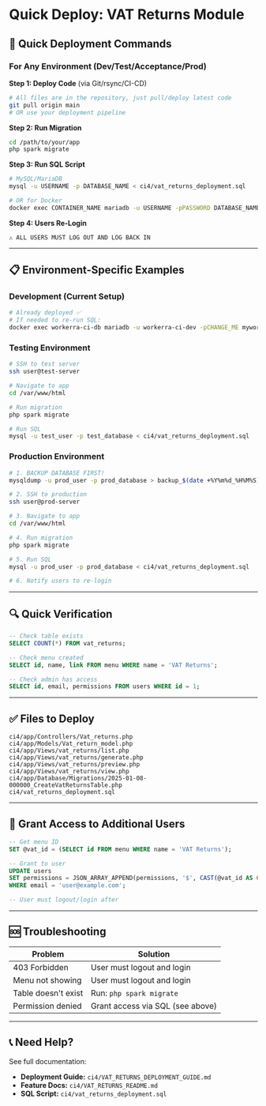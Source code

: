 # Quick Deploy: VAT Returns Module

## 🚀 Quick Deployment Commands

### For Any Environment (Dev/Test/Acceptance/Prod)

**Step 1: Deploy Code** (via Git/rsync/CI-CD)
```bash
# All files are in the repository, just pull/deploy latest code
git pull origin main
# OR use your deployment pipeline
```

**Step 2: Run Migration**
```bash
cd /path/to/your/app
php spark migrate
```

**Step 3: Run SQL Script**
```bash
# MySQL/MariaDB
mysql -u USERNAME -p DATABASE_NAME < ci4/vat_returns_deployment.sql

# OR for Docker
docker exec CONTAINER_NAME mariadb -u USERNAME -pPASSWORD DATABASE_NAME < ci4/vat_returns_deployment.sql
```

**Step 4: Users Re-Login**
```
⚠️ ALL USERS MUST LOG OUT AND LOG BACK IN
```

---

## 📋 Environment-Specific Examples

### Development (Current Setup)
```bash
# Already deployed ✅
# If needed to re-run SQL:
docker exec workerra-ci-db mariadb -u workerra-ci-dev -pCHANGE_ME myworkstation_dev < ci4/vat_returns_deployment.sql
```

### Testing Environment
```bash
# SSH to test server
ssh user@test-server

# Navigate to app
cd /var/www/html

# Run migration
php spark migrate

# Run SQL
mysql -u test_user -p test_database < ci4/vat_returns_deployment.sql
```

### Production Environment
```bash
# 1. BACKUP DATABASE FIRST!
mysqldump -u prod_user -p prod_database > backup_$(date +%Y%m%d_%H%M%S).sql

# 2. SSH to production
ssh user@prod-server

# 3. Navigate to app
cd /var/www/html

# 4. Run migration
php spark migrate

# 5. Run SQL
mysql -u prod_user -p prod_database < ci4/vat_returns_deployment.sql

# 6. Notify users to re-login
```

---

## 🔍 Quick Verification

```sql
-- Check table exists
SELECT COUNT(*) FROM vat_returns;

-- Check menu created
SELECT id, name, link FROM menu WHERE name = 'VAT Returns';

-- Check admin has access
SELECT id, email, permissions FROM users WHERE id = 1;
```

---

## ✅ Files to Deploy

```
ci4/app/Controllers/Vat_returns.php
ci4/app/Models/Vat_return_model.php
ci4/app/Views/vat_returns/list.php
ci4/app/Views/vat_returns/generate.php
ci4/app/Views/vat_returns/preview.php
ci4/app/Views/vat_returns/view.php
ci4/app/Database/Migrations/2025-01-08-000000_CreateVatReturnsTable.php
ci4/vat_returns_deployment.sql
```

---

## 🔧 Grant Access to Additional Users

```sql
-- Get menu ID
SET @vat_id = (SELECT id FROM menu WHERE name = 'VAT Returns');

-- Grant to user
UPDATE users
SET permissions = JSON_ARRAY_APPEND(permissions, '$', CAST(@vat_id AS CHAR))
WHERE email = 'user@example.com';

-- User must logout/login after
```

---

## 🆘 Troubleshooting

| Problem | Solution |
|---------|----------|
| 403 Forbidden | User must logout and login |
| Menu not showing | User must logout and login |
| Table doesn't exist | Run: `php spark migrate` |
| Permission denied | Grant access via SQL (see above) |

---

## 📞 Need Help?

See full documentation:
- **Deployment Guide:** `ci4/VAT_RETURNS_DEPLOYMENT_GUIDE.md`
- **Feature Docs:** `ci4/VAT_RETURNS_README.md`
- **SQL Script:** `ci4/vat_returns_deployment.sql`
